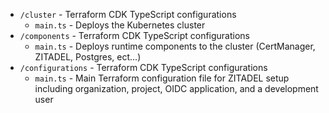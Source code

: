- `/cluster` - Terraform CDK TypeScript configurations
    - `main.ts` - Deploys the Kubernetes cluster
- `/components` - Terraform CDK TypeScript configurations
    - `main.ts` - Deploys runtime components to the cluster (CertManager, ZITADEL, Postgres, ect...)
- `/configurations` - Terraform CDK TypeScript configurations
    - `main.ts` - Main Terraform configuration file for ZITADEL setup including organization, project, OIDC application,
      and a development user